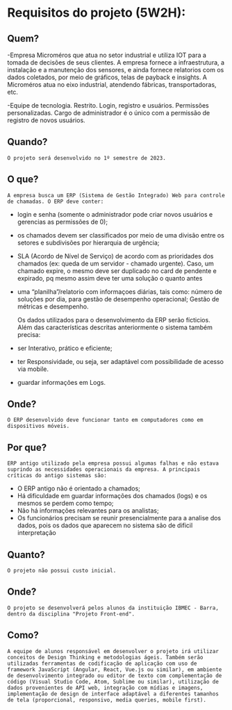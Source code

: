 # Requisitos do projeto (5W2H):
## Quem?
 -Empresa Microméros que atua no setor industrial e utiliza IOT para a tomada de decisões de seus clientes. A empresa fornece a infraestrutura, a instalação e a manutenção dos sensores, e ainda fornece relatorios com os dados coletados, por meio de gráficos, telas de payback e insights. A Microméros atua no eixo industrial, atendendo fábricas, transportadoras, etc. 

-Equipe de tecnologia. Restrito. Login, registro e usuários. Permissões personalizadas. Cargo de administrador é o único com a permissão de registro de novos 		    usuários.

## Quando?
	O projeto será desenvolvido no 1º semestre de 2023. 
    
## O que?
	A empresa busca um ERP (Sistema de Gestão Integrado) Web para controle de chamadas. O ERP deve conter:
- login e senha (somente o administrador pode criar novos usuários e gerencias as permissões de 0);
- os chamados devem ser classificados por meio de uma divisão entre os setores e subdivisões por hierarquia de urgência;
- SLA (Acordo de Nível de Serviço) de acordo com as prioridades dos chamados (ex: queda de um servidor - chamado urgente). Caso, um chamado expire, o mesmo deve ser duplicado no card de pendente e expirado, pq mesmo assim deve ter uma solução o quanto antes
- uma “planilha”/relatorio com informaçoes diárias, tais como: número de soluções por dia, para gestão de desempenho operacional; Gestão de métricas e desempenho. 

	Os dados utilizados para o desenvolvimento da ERP serão fícticios. Além das características descritas anteriormente o sistema também precisa: 
- ser Interativo, prático e eficiente;
- ter Responsividade, ou seja, ser adaptável com possibilidade de acesso via mobile.
- guardar informações em Logs.
  
## Onde?
  	O ERP desenvolvido deve funcionar tanto em computadores como em dispositivos móveis. 
    
## Por que?
	ERP antigo utilizado pela empresa possui algumas falhas e não estava suprindo as necessidades operacionais da empresa. A principais críticas do antigo sistemas são: 
- O ERP antigo não é orientado a chamados;
- Há dificuldade em guardar informações dos chamados (logs) e os mesmos se perdem como tempo;
- Não há informações relevantes para os analistas;
- Os funcionários precisam se reunir presencialmente para a analise dos dados, pois os dados que aparecem no sistema são de dificil interpretação  

 ## Quanto?
 	O projeto não possui custo inicial.
    
 ## Onde?
	O projeto se desenvolverá pelos alunos da instituição IBMEC - Barra, dentro da disciplina "Projeto Front-end". 
    
## Como?
	A equipe de alunos responsável em desenvolver o projeto irá utilizar conceitos de Design Thinking e metodologias ágeis. Também serão utilizadas ferramentas de codificação de aplicação com uso de framework JavaScript (Angular, React, Vue.js ou similar), em ambiente de desenvolvimento integrado ou editor de texto com complementação de código (Visual Studio Code, Atom, Sublime ou similar), utilização de dados provenientes de API web, integração com mídias e imagens, implementação de design de interface adaptável a diferentes tamanhos de tela (proporcional, responsivo, media queries, mobile first).
	
